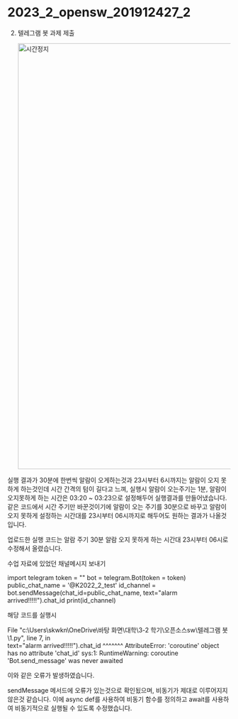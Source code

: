 # 2023_2_opensw_201912427_2 

2. 텔레그램 봇 과제 제출

   <img width="960" alt="시간정지" src="https://github.com/SeoGyeongWon/2023_2_opensw_201912427_2/assets/126853734/1727663b-c01c-43c4-a4bf-bde469df20d1">


실행 결과가 30분에 한번씩 알람이 오게하는것과 23시부터 6시까지는 알람이 오지 못하게 하는것인데 시간 간격의 텀이 길다고 느껴,
실행시 알람이 오는주기는 1분, 알람이 오지못하게 하는 시간은 03:20 ~ 03:23으로 설정해두어 실행결과를 만들어냈습니다.
같은 코드에서 시간 주기만 바꾼것이기에 알람이 오는 주기를 30분으로 바꾸고 알람이 오지 못하게 설정하는 시간대를 23시부터 06시까지로 해두어도 원하는 결과가 나올것입니다.

업로드한 실행 코드는 알람 주기 30분 알람 오지 못하게 하는 시간대 23시부터 06시로 수정해서 올렸습니다.

수업 자료에 있었던 채널메시지 보내기

import telegram
token = ""
bot = telegram.Bot(token = token)
public_chat_name = '@K2022_2_test'
id_channel = bot.sendMessage(chat_id=public_chat_name, 
text="alarm arrived!!!!!").chat_id
print(id_channel)

해당 코드를 실행시

File "c:\Users\skwkn\OneDrive\바탕 화면\대학\3-2 학기\오픈소스sw\텔레그램 봇\1.py", line 7, in <module>      
    text="alarm arrived!!!!!").chat_id
                               ^^^^^^^
AttributeError: 'coroutine' object has no attribute 'chat_id'
sys:1: RuntimeWarning: coroutine 'Bot.send_message' was never awaited 

이와 같은 오류가 발생하였습니다. 

sendMessage 메서드에 오류가 있는것으로 확인됬으며, 비동기가 제대로 이루어지지 않은것 같습니다.
이에 async def를 사용하여 비동기 함수를 정의하고 await를 사용하여 비동기적으로 실행될 수 있도록 수정했습니다.

